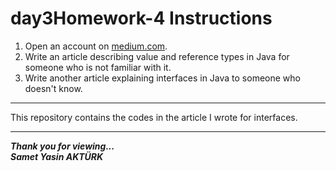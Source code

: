 # day3Homework-4 Instructions

1. Open an account on [medium.com](https://www.medium.com/).
2. Write an article describing value and reference types in Java for someone who is not familiar with it.
3. Write another article explaining interfaces in Java to someone who doesn't know.
---

This repository contains the codes in the article I wrote for interfaces.

---
<b><em>Thank you for viewing... <br>
Samet Yasin AKTÜRK </em></b>
